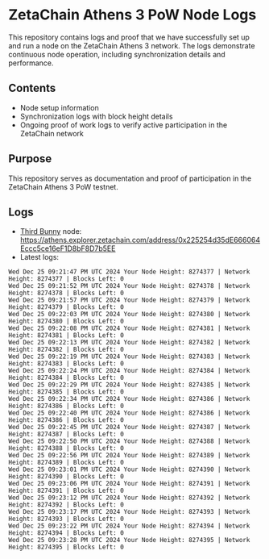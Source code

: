 # ZetaChain Athens 3 PoW Node Logs
This repository contains logs and proof that we have successfully set up and run a node on the ZetaChain Athens 3 network. The logs demonstrate continuous node operation, including synchronization details and performance.

## Contents
- Node setup information
- Synchronization logs with block height details
- Ongoing proof of work logs to verify active participation in the ZetaChain network

## Purpose
This repository serves as documentation and proof of participation in the ZetaChain Athens 3 PoW testnet.

## Logs

- [Third Bunny](https://thirdbunny.xyz/) node: https://athens.explorer.zetachain.com/address/0x225254d35dE666064Eccc5ce16eF1D8bF8D7b5EE
- Latest logs:
```
Wed Dec 25 09:21:47 PM UTC 2024 Your Node Height: 8274377 | Network Height: 8274377 | Blocks Left: 0
Wed Dec 25 09:21:52 PM UTC 2024 Your Node Height: 8274378 | Network Height: 8274378 | Blocks Left: 0
Wed Dec 25 09:21:57 PM UTC 2024 Your Node Height: 8274379 | Network Height: 8274379 | Blocks Left: 0
Wed Dec 25 09:22:03 PM UTC 2024 Your Node Height: 8274380 | Network Height: 8274380 | Blocks Left: 0
Wed Dec 25 09:22:08 PM UTC 2024 Your Node Height: 8274381 | Network Height: 8274381 | Blocks Left: 0
Wed Dec 25 09:22:13 PM UTC 2024 Your Node Height: 8274382 | Network Height: 8274382 | Blocks Left: 0
Wed Dec 25 09:22:19 PM UTC 2024 Your Node Height: 8274383 | Network Height: 8274383 | Blocks Left: 0
Wed Dec 25 09:22:24 PM UTC 2024 Your Node Height: 8274384 | Network Height: 8274384 | Blocks Left: 0
Wed Dec 25 09:22:29 PM UTC 2024 Your Node Height: 8274385 | Network Height: 8274385 | Blocks Left: 0
Wed Dec 25 09:22:34 PM UTC 2024 Your Node Height: 8274386 | Network Height: 8274386 | Blocks Left: 0
Wed Dec 25 09:22:40 PM UTC 2024 Your Node Height: 8274386 | Network Height: 8274386 | Blocks Left: 0
Wed Dec 25 09:22:45 PM UTC 2024 Your Node Height: 8274387 | Network Height: 8274387 | Blocks Left: 0
Wed Dec 25 09:22:50 PM UTC 2024 Your Node Height: 8274388 | Network Height: 8274388 | Blocks Left: 0
Wed Dec 25 09:22:56 PM UTC 2024 Your Node Height: 8274389 | Network Height: 8274389 | Blocks Left: 0
Wed Dec 25 09:23:01 PM UTC 2024 Your Node Height: 8274390 | Network Height: 8274390 | Blocks Left: 0
Wed Dec 25 09:23:06 PM UTC 2024 Your Node Height: 8274391 | Network Height: 8274391 | Blocks Left: 0
Wed Dec 25 09:23:12 PM UTC 2024 Your Node Height: 8274392 | Network Height: 8274392 | Blocks Left: 0
Wed Dec 25 09:23:17 PM UTC 2024 Your Node Height: 8274393 | Network Height: 8274393 | Blocks Left: 0
Wed Dec 25 09:23:22 PM UTC 2024 Your Node Height: 8274394 | Network Height: 8274394 | Blocks Left: 0
Wed Dec 25 09:23:28 PM UTC 2024 Your Node Height: 8274395 | Network Height: 8274395 | Blocks Left: 0
```
